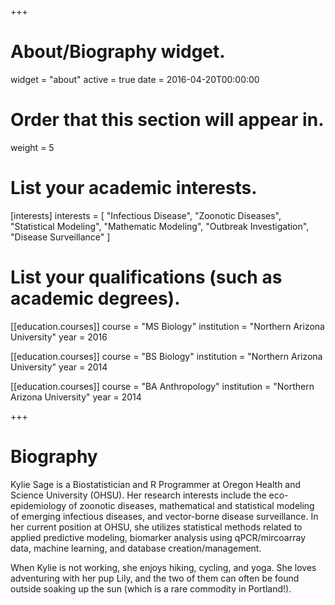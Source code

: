 +++
# About/Biography widget.
widget = "about"
active = true
date = 2016-04-20T00:00:00

# Order that this section will appear in.
weight = 5

# List your academic interests.
[interests]
  interests = [
    "Infectious Disease",
    "Zoonotic Diseases",
    "Statistical Modeling",
    "Mathematic Modeling",
    "Outbreak Investigation",
    "Disease Surveillance"
  ]

# List your qualifications (such as academic degrees).
[[education.courses]]
  course = "MS Biology"
  institution = "Northern Arizona University"
  year = 2016

[[education.courses]]
  course = "BS Biology"
  institution = "Northern Arizona University"
  year = 2014

[[education.courses]]
  course = "BA Anthropology"
  institution = "Northern Arizona University"
  year = 2014
 
+++

# Biography

Kylie Sage is a Biostatistician and R Programmer at Oregon Health and Science University (OHSU). Her research interests include the eco-epidemiology of zoonotic diseases, mathematical and statistical modeling of emerging infectious diseases, and vector-borne disease surveillance. In her current position at OHSU, she utilizes statistical methods related to applied predictive modeling, biomarker analysis using qPCR/mircoarray data, machine learning, and database creation/management. 

When Kylie is not working, she enjoys hiking, cycling, and yoga. She loves adventuring with her pup Lily, and the two of them can often be found outside soaking up the sun (which is a rare commodity in Portland!). 
